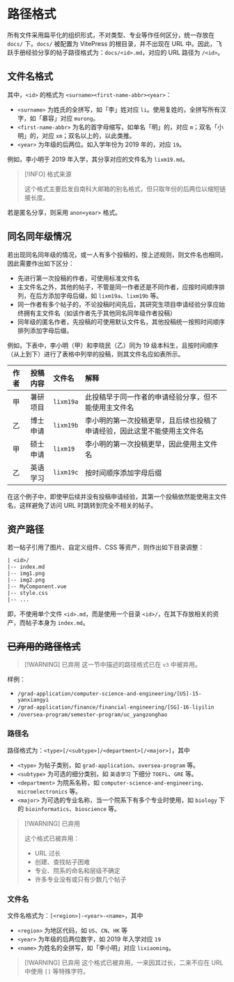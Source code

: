 # 路径格式

所有文件采用扁平化的组织形式，不对类型、专业等作任何区分，统一存放在 `docs/` 下。`docs/` 被配置为 VitePress 的根目录，并不出现在 URL 中。因此，飞跃手册经验分享的帖子路径格式为：`docs/<id>.md`，对应的 URL 路径为 `/<id>`。

## 文件名格式

其中，`<id>` 的格式为 `<surname><first-name-abbr><year>`：

<!-- cspell:words murong lixm -->

- `<surname>` 为姓氏的全拼写，如「李」姓对应 `li`。使用复姓的，全拼写所有汉字，如「慕容」对应 `murong`。
- `<first-name-abbr>` 为名的首字母缩写，如单名「明」的，对应 `m`；双名「小明」的，对应 `xm`；双名以上的，以此类推。
- `<year>` 为年级的后两位。如入学年份为 2019 年的，对应 `19`。

例如，李小明于 2019 年入学，其分享对应的文件名为 `lixm19.md`。

> [!INFO] 格式来源
>
> 这个格式主要启发自南科大邮箱的别名格式，但只取年份的后两位以缩短链接长度。

若是匿名分享，则采用 `anon<year>` 格式。

## 同名同年级情况

若出现同名同年级的情况，或一人有多个投稿的，按上述规则，则文件名也相同，因此需要作出如下区分：

- 先进行第一次投稿的作者，可使用标准文件名
- 主文件名之外，其他的帖子，不管是同一作者还是不同作者，应按时间顺序排列，在后方添加字母后缀，如 `lixm19a`、`lixm19b` 等。
- 同一作者有多个帖子的，不论投稿时间先后，其研究生项目申请经验分享应始终拥有主文件名（如该作者先于其他同名同年级作者投稿）
- 同年级的匿名作者，先投稿的可使用默认文件名，其他投稿统一按照时间顺序排列添加字母后缀。

例如，下表中，李小明（甲）和李晓民（乙）同为 19 级本科生，且按时间顺序（从上到下）进行了表格中列举的投稿，则其文件名应如表所示。

| 作者 | 投稿内容 | 文件名    | 解释                                                                     |
| :--: | :------: | :-------- | :----------------------------------------------------------------------- |
|  甲  | 暑研项目 | `lixm19a` | 此投稿早于同一作者的申请经验分享，但不能使用主文件名                     |
|  乙  | 博士申请 | `lixm19b` | 李小明的第一次投稿更早，且后续也投稿了申请经验，因此这里不能使用主文件名 |
|  甲  | 硕士申请 | `lixm19`  | 李小明的第一次投稿更早，因此使用主文件名                                 |
|  乙  | 英语学习 | `lixm19c` | 按时间顺序添加字母后缀                                                   |

在这个例子中，即使甲后续并没有投稿申请经验，其第一个投稿依然能使用主文件名，这样避免了访问 URL 时跳转到完全不相关的帖子。

## 资产路径

若一帖子引用了图片、自定义组件、CSS 等资产，则作出如下目录调整：

```txt
| <id>/
|-- index.md
|-- img1.png
|-- img2.png
|-- MyComponent.vue
|-- style.css
|-- ...
```

即，不使用单个文件 `<id>.md`，而是使用一个目录 `<id>/`，在其下存放相关的资产，而帖子本身为 `index.md`。

## ~~已弃用的路径格式~~

> [!WARNING] 已弃用
> 这一节中描述的路径格式已在 `v3` 中被弃用。

样例：

<!-- cspell:words yanxiangyi liyilin yangzonghao -->

- `/grad-application/computer-science-and-engineering/[US]-15-yanxiangyi`
- `/grad-application/finance/financial-engineering/[SG]-16-liyilin`
- `/oversea-program/semester-program/uc_yangzonghao`

### 路径名

路径格式为：`<type>[/<subtype>]/<department>[/<major>]`，其中

- `<type>` 为帖子类别，如 `grad-application`、`oversea-program` 等。
- `<subtype>` 为可选的细分类别，如 `英语学习` 下细分 `TOEFL`、`GRE` 等。
- `<department>` 为院系名称，如 `computer-science-and-engineering`、`microelectronics` 等。
- `<major>` 为可选的专业名称，当一个院系下有多个专业时使用，如 `biology` 下的 `bioinformatics`、`bioscience` 等。

> [!WARNING] 已弃用
>
> 这个格式已被弃用：
>
> - URL 过长
> - 创建、查找帖子困难
> - 专业、院系的命名和层级不确定
> - 许多专业没有或只有少数几个帖子

### 文件名

文件名格式为：`[<region>]-<year>-<name>`，其中

<!-- cspell:words lixiaoming -->

- `<region>` 为地区代码，如 `US`、`CN`、`HK` 等
- `<year>` 为年级的后两位数字，如 2019 年入学对应 `19`
- `<name>` 为姓名的全拼写，如「李小明」对应 `lixiaoming`。

> [!WARNING] 已弃用
> 这个格式已被弃用，一来因其过长，二来不应在 URL 中使用 `[]` 等特殊字符。
